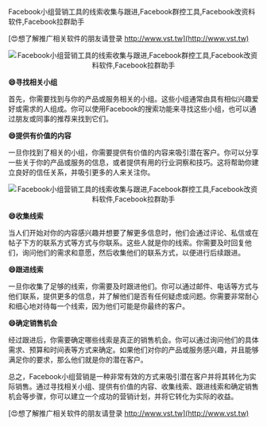 Facebook小组营销工具的线索收集与跟进,Facebook群控工具,Facebook改资料软件,Facebook拉群助手

[😍想了解推广相关软件的朋友请登录 http://www.vst.tw](http://www.vst.tw)

 <center><img src="https://vst.tw/MP4/tuiguang/png/8.png" alt="Facebook小组营销工具的线索收集与跟进,Facebook群控工具,Facebook改资料软件,Facebook拉群助手"></center>

**😄寻找相关小组**

首先，你需要找到与你的产品或服务相关的小组。这些小组通常由具有相似兴趣爱好或需求的人组成。你可以使用Facebook的搜索功能来寻找这些小组，也可以通过朋友或同事的推荐来找到它们。

**😄提供有价值的内容**

一旦你找到了相关的小组，你需要提供有价值的内容来吸引潜在客户。你可以分享一些关于你的产品或服务的信息，或者提供有用的行业洞察和技巧。这将帮助你建立良好的信任关系，并吸引更多的人来关注你。

 <center><img src="https://vst.tw/MP4/tuiguang/png/6.png" alt="Facebook小组营销工具的线索收集与跟进,Facebook群控工具,Facebook改资料软件,Facebook拉群助手"></center>

**😄收集线索**

当人们开始对你的内容感兴趣并想要了解更多信息时，他们会通过评论、私信或在帖子下方的联系方式等方式与你联系。这些人就是你的线索。你需要及时回复他们，询问他们的需求和意愿，然后收集他们的联系方式，以便进行后续跟进。

**😄跟进线索**

一旦你收集了足够的线索，你需要及时跟进他们。你可以通过邮件、电话等方式与他们联系，提供更多的信息，并了解他们是否有任何疑虑或问题。你需要非常耐心和细心地对待每一个线索，因为他们可能是你最终的客户。

**😄确定销售机会**

经过跟进后，你需要确定哪些线索是真正的销售机会。你可以通过询问他们的具体需求、预算和时间表等方式来确定。如果他们对你的产品或服务感兴趣，并且能够满足你的要求，那么他们就是你的潜在客户。

总之，Facebook小组营销是一种非常有效的方式来吸引潜在客户并将其转化为实际销售。通过寻找相关小组、提供有价值的内容、收集线索、跟进线索和确定销售机会等步骤，你可以建立一个成功的营销计划，并将它转化为实际的收益。

[😍想了解推广相关软件的朋友请登录 http://www.vst.tw](http://www.vst.tw)



